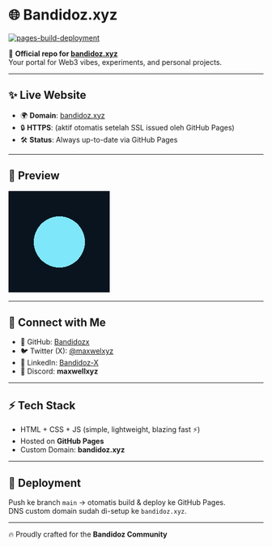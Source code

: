 # 🌐 Bandidoz.xyz

[![pages-build-deployment](https://github.com/Bandidozx/Bandidozx-bandidoz.xyz/actions/workflows/pages/pages-build-deployment/badge.svg)](https://github.com/Bandidozx/Bandidozx-bandidoz.xyz/deployments)

🚀 **Official repo for [bandidoz.xyz](http://bandidoz.xyz)**  
Your portal for Web3 vibes, experiments, and personal projects.  

---

## ✨ Live Website
- 🌍 **Domain**: [bandidoz.xyz](http://bandidoz.xyz)  
- 🔒 **HTTPS**: (aktif otomatis setelah SSL issued oleh GitHub Pages)  
- 🛠 **Status**: Always up-to-date via GitHub Pages  

---

## 📸 Preview
![Preview Screenshot](assets/profile.png)

---

## 🔗 Connect with Me
- 🐙 GitHub: [Bandidozx](https://github.com/Bandidozx)  
- 🐦 Twitter (X): [@maxwelxyz](https://x.com/maxwelxyz)  
- 💼 LinkedIn: [Bandidoz-X](https://www.linkedin.com/in/bandidoz-x-904720240/)  
- 💬 Discord: **maxwellxyz**

---

## ⚡ Tech Stack
- HTML + CSS + JS (simple, lightweight, blazing fast ⚡)  
- Hosted on **GitHub Pages**  
- Custom Domain: **bandidoz.xyz**

---

## 📌 Deployment
Push ke branch `main` → otomatis build & deploy ke GitHub Pages.  
DNS custom domain sudah di-setup ke `bandidoz.xyz`.  

---
🔥 Proudly crafted for the **Bandidoz Community**  

